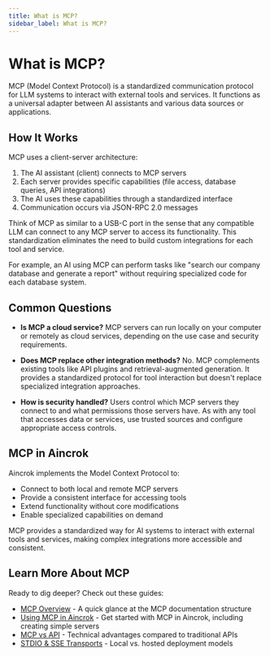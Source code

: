 ```yaml
---
title: What is MCP?
sidebar_label: What is MCP?
---
```


# What is MCP?

MCP (Model Context Protocol) is a standardized communication protocol for LLM systems to interact with external tools and services. It functions as a universal adapter between AI assistants and various data sources or applications.

## How It Works

MCP uses a client-server architecture:

1. The AI assistant (client) connects to MCP servers
2. Each server provides specific capabilities (file access, database queries, API integrations)
3. The AI uses these capabilities through a standardized interface
4. Communication occurs via JSON-RPC 2.0 messages

Think of MCP as similar to a USB-C port in the sense that any compatible LLM can connect to any MCP server to access its functionality. This standardization eliminates the need to build custom integrations for each tool and service.

For example, an AI using MCP can perform tasks like "search our company database and generate a report" without requiring specialized code for each database system.

## Common Questions

- **Is MCP a cloud service?** MCP servers can run locally on your computer or remotely as cloud services, depending on the use case and security requirements.

- **Does MCP replace other integration methods?** No. MCP complements existing tools like API plugins and retrieval-augmented generation. It provides a standardized protocol for tool interaction but doesn't replace specialized integration approaches.

- **How is security handled?** Users control which MCP servers they connect to and what permissions those servers have. As with any tool that accesses data or services, use trusted sources and configure appropriate access controls.

## MCP in Aincrok

Aincrok implements the Model Context Protocol to:

- Connect to both local and remote MCP servers
- Provide a consistent interface for accessing tools
- Extend functionality without core modifications
- Enable specialized capabilities on demand

MCP provides a standardized way for AI systems to interact with external tools and services, making complex integrations more accessible and consistent.

## Learn More About MCP

Ready to dig deeper? Check out these guides:

- [MCP Overview](/features/mcp/overview) - A quick glance at the MCP documentation structure
- [Using MCP in Aincrok](/features/mcp/using-mcp-in-aincrok) - Get started with MCP in Aincrok, including creating simple servers
- [MCP vs API](/features/mcp/mcp-vs-api) - Technical advantages compared to traditional APIs
- [STDIO & SSE Transports](/features/mcp/server-transports) - Local vs. hosted deployment models
